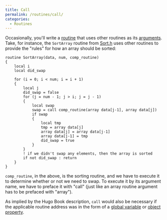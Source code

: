 ```yaml
---
title: Call
permalink: /routines/call/
categories: 
  - Routines
---
```


Occasionally, you'll write a [routine](/routines/) that uses
other routines as its [arguments](/definitions/argument/). Take, for
instance, the `SortArray` routine from [Sort.h](/contributions/sort.h/) uses
other routines to provide the "rules" for how an array should be sorted:

    routine SortArray(data, num, comp_routine)
    {
        local i
        local did_swap

        for (i = 0; i < num; i = i + 1)
        {
            local j
            did_swap = false
            for (j = num - 1; j > i; j = j - 1)
            {
                local swap
                swap = call comp_routine(array data[j-1], array data[j])
                if swap
                {
                    local tmp
                    tmp = array data[j]
                    array data[j] = array data[j-1]
                    array data[j-1] = tmp
                    did_swap = true
                }
            }
            ! if we didn't swap any elements, then the array is sorted
            if not did_swap : return
        }
    }

`comp_routine`, in the above, is the sorting routine, and we have to
execute it to determine whether or not we need to swap. To execute it by
its argument name, we have to preface it with "call" (just like an array
routine argument has to be prefaced with "array").

As implied by the Hugo Book description, `call` would also be necessary
if the applicable routine address was in the form of a 
[global variable](/basics/global/) or [object property](/properties/).
